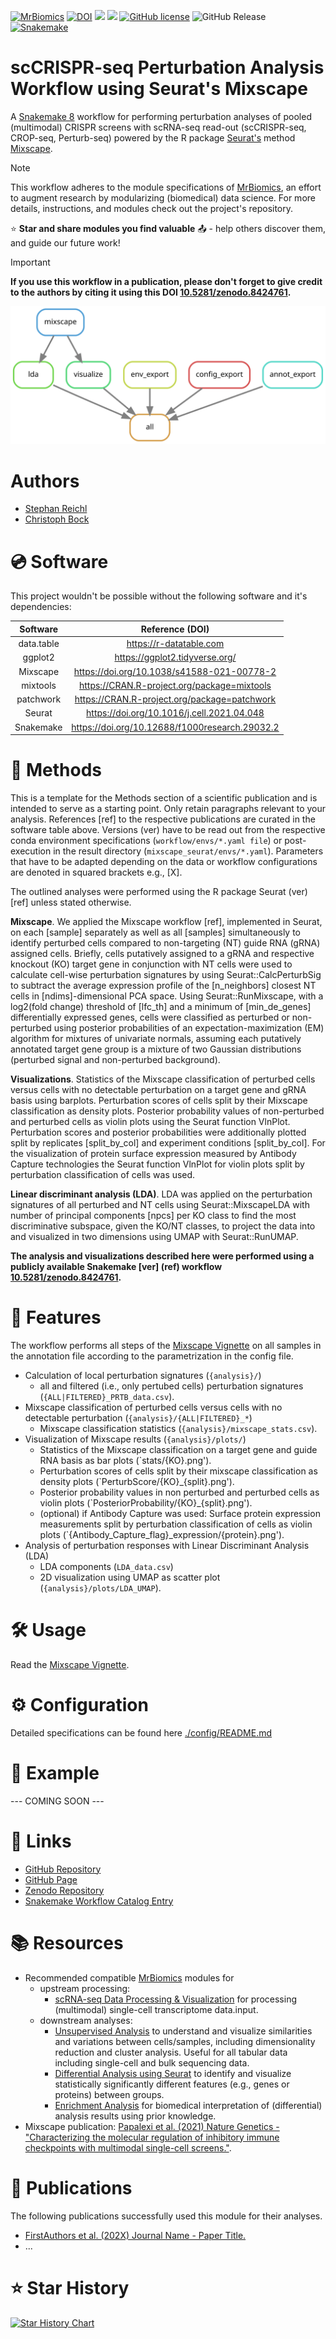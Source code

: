 [![MrBiomics](https://img.shields.io/badge/MrBiomics-red)](https://github.com/epigen/MrBiomics/)
[![DOI](https://zenodo.org/badge/481635018.svg)](https://zenodo.org/badge/latestdoi/481635018)
[![](https://tokei.rs/b1/github/epigen/mixscape_seurat?category=code)]() 
[![](https://tokei.rs/b1/github/epigen/mixscape_seurat?category=files)]()
[![GitHub license](https://img.shields.io/github/license/epigen/mixscape_seurat)](https://github.com/epigen/mixscape_seurat/blob/master/LICENSE)
![GitHub Release](https://img.shields.io/github/v/release/epigen/mixscape_seurat)
[![Snakemake](https://img.shields.io/badge/Snakemake->=8.20.1-green)](https://snakemake.readthedocs.io/en/stable/)

# scCRISPR-seq Perturbation Analysis Workflow using Seurat's Mixscape
A [Snakemake 8](https://snakemake.readthedocs.io/en/stable/) workflow for performing perturbation analyses of pooled (multimodal) CRISPR screens with scRNA-seq read-out (scCRISPR-seq, CROP-seq, Perturb-seq) powered by the R package [Seurat's](https://satijalab.org/seurat/index.html) method [Mixscape](https://satijalab.org/seurat/articles/mixscape_vignette.html).

> [!NOTE]  
> This workflow adheres to the module specifications of [MrBiomics](https://github.com/epigen/MrBiomics), an effort to augment research by modularizing (biomedical) data science. For more details, instructions, and modules check out the project's repository.
>
> ⭐️ **Star and share modules you find valuable** 📤 - help others discover them, and guide our future work!

> [!IMPORTANT]  
> **If you use this workflow in a publication, please don't forget to give credit to the authors by citing it using this DOI [10.5281/zenodo.8424761](https://doi.org/10.5281/zenodo.8424761).**

![Workflow Rulegraph](./workflow/dags/rulegraph.svg)

# Authors
- [Stephan Reichl](https://github.com/sreichl)
- [Christoph Bock](https://github.com/chrbock)


# 💿 Software
This project wouldn't be possible without the following software and it's dependencies:

| Software       | Reference (DOI)                                   |
| :------------: | :-----------------------------------------------: |
| data.table     | https://r-datatable.com                           |
| ggplot2        | https://ggplot2.tidyverse.org/                    |
| Mixscape       | https://doi.org/10.1038/s41588-021-00778-2        |
| mixtools       | https://CRAN.R-project.org/package=mixtools       |
| patchwork      | https://CRAN.R-project.org/package=patchwork      |
| Seurat         | https://doi.org/10.1016/j.cell.2021.04.048        |
| Snakemake      | https://doi.org/10.12688/f1000research.29032.2    |

# 🔬 Methods
This is a template for the Methods section of a scientific publication and is intended to serve as a starting point. Only retain paragraphs relevant to your analysis. References [ref] to the respective publications are curated in the software table above. Versions (ver) have to be read out from the respective conda environment specifications (`workflow/envs/*.yaml file`) or post-execution in the result directory (`mixscape_seurat/envs/*.yaml`). Parameters that have to be adapted depending on the data or workflow configurations are denoted in squared brackets e.g., [X].

The outlined analyses were performed using the R package Seurat (ver) [ref] unless stated otherwise.

**Mixscape**. We applied the Mixscape workflow [ref], implemented in Seurat, on each [sample] separately as well as all [samples] simultaneously to identify perturbed cells compared to non-targeting (NT) guide RNA (gRNA) assigned cells. Briefly, cells putatively assigned to a gRNA and respective knockout (KO) target gene in conjunction with NT cells were used to calculate cell-wise perturbation signatures by using Seurat::CalcPerturbSig to subtract the average expression profile of  the [n_neighbors] closest NT cells in [ndims]-dimensional PCA space. Using Seurat::RunMixscape, with a log2(fold change) threshold of [lfc_th] and a minimum of [min_de_genes] differentially expressed genes, cells were classified as perturbed or non-perturbed using posterior probabilities of an expectation-maximization (EM) algorithm for mixtures of univariate normals, assuming each putatively annotated target gene group is a mixture of two Gaussian distributions (perturbed signal and non-perturbed background). 

**Visualizations**. Statistics of the Mixscape classification of perturbed cells versus cells with no detectable perturbation on a target gene and gRNA basis using barplots. Perturbation scores of cells split by their Mixscape classification as density plots. Posterior probability values of non-perturbed and perturbed cells as violin plots using the Seurat function VlnPlot. Perturbation scores and posterior probabilities were additionally plotted split by replicates [split_by_col] and experiment conditions [split_by_col]. For the visualization of protein surface expression measured by Antibody Capture technologies the Seurat function VlnPlot for violin plots split by perturbation classification of cells was used.

**Linear discriminant analysis (LDA)**. LDA was applied on the perturbation signatures of all perturbed and NT cells using Seurat::MixscapeLDA with number of principal components [npcs] per KO class to find the most discriminative subspace, given the KO/NT classes, to project the data into and visualized in two dimensions using UMAP with Seurat::RunUMAP.

**The analysis and visualizations described here were performed using a publicly available Snakemake [ver] (ref) workflow [10.5281/zenodo.8424761](https://doi.org/10.5281/zenodo.8424761).**

# 🚀 Features
The workflow performs all steps of the [Mixscape Vignette](https://satijalab.org/seurat/articles/mixscape_vignette.html) on all samples in the annotation file according to the parametrization in the config file.
- Calculation of local perturbation signatures (`{analysis}/`)
  - all and filtered (i.e., only pertubed cells) perturbation signatures (`{ALL|FILTERED}_PRTB_data.csv`).
- Mixscape classification of perturbed cells versus cells with no detectable perturbation (`{analysis}/{ALL|FILTERED}_*`)
  - Mixscape classification statistics (`{analysis}/mixscape_stats.csv`).
- Visualization of Mixscape results (`{analysis}/plots/`)
  - Statistics of the Mixscape classification on a target gene and guide RNA basis as bar plots (`stats/{KO}.png').
  - Perturbation scores of cells split by their mixscape classification as density plots (`PerturbScore/{KO}_{split}.png').
  - Posterior probability values in non perturbed and perturbed cells as violin plots (`PosteriorProbability/{KO}_{split}.png').
  - (optional) if Antibody Capture was used: Surface protein expression measurements split by perturbation classification of cells as violin plots (`{Antibody_Capture_flag}_expression/{protein}.png').
- Analysis of perturbation responses with Linear Discriminant Analysis (LDA)
  - LDA components (`LDA_data.csv`)
  - 2D visualization using UMAP as scatter plot (`{analysis}/plots/LDA_UMAP`).

# 🛠️ Usage
Read the [Mixscape Vignette](https://satijalab.org/seurat/articles/mixscape_vignette.html).

# ⚙️ Configuration
Detailed specifications can be found here [./config/README.md](./config/README.md)

# 📖 Example
--- COMING SOON ---

# 🔗 Links
- [GitHub Repository](https://github.com/epigen/mixscape_seurat/)
- [GitHub Page](https://epigen.github.io/mixscape_seurat/)
- [Zenodo Repository](https://doi.org/10.5281/zenodo.8424761)
- [Snakemake Workflow Catalog Entry](https://snakemake.github.io/snakemake-workflow-catalog?usage=epigen/mixscape_seurat)

# 📚 Resources
- Recommended compatible [MrBiomics](https://github.com/epigen/MrBiomics) modules for
  - upstream processing:
    - [scRNA-seq Data Processing & Visualization](https://github.com/epigen/scrnaseq_processing_seurat) for processing (multimodal) single-cell transcriptome data.input.
  - downstream analyses:
    - [Unsupervised Analysis](https://github.com/epigen/unsupervised_analysis) to understand and visualize similarities and variations between cells/samples, including dimensionality reduction and cluster analysis. Useful for all tabular data including single-cell and bulk sequencing data.
    - [Differential Analysis using Seurat](https://github.com/epigen/dea_seurat) to identify and visualize statistically significantly different features (e.g., genes or proteins) between groups.
    - [Enrichment Analysis](https://github.com/epigen/enrichment_analysis) for biomedical interpretation of (differential) analysis results using prior knowledge.
- Mixscape publication: [Papalexi et al. (2021) Nature Genetics - "Characterizing the molecular regulation of inhibitory immune checkpoints with multimodal single-cell screens."](https://doi.org/10.1038/s41588-021-00778-2).

# 📑 Publications
The following publications successfully used this module for their analyses.
- [FirstAuthors et al. (202X) Journal Name - Paper Title.](https://doi.org/10.XXX/XXXX)
- ...

# ⭐ Star History

[![Star History Chart](https://api.star-history.com/svg?repos=epigen/mixscape_seurat&type=Date)](https://star-history.com/#epigen/mixscape_seurat&Date)
